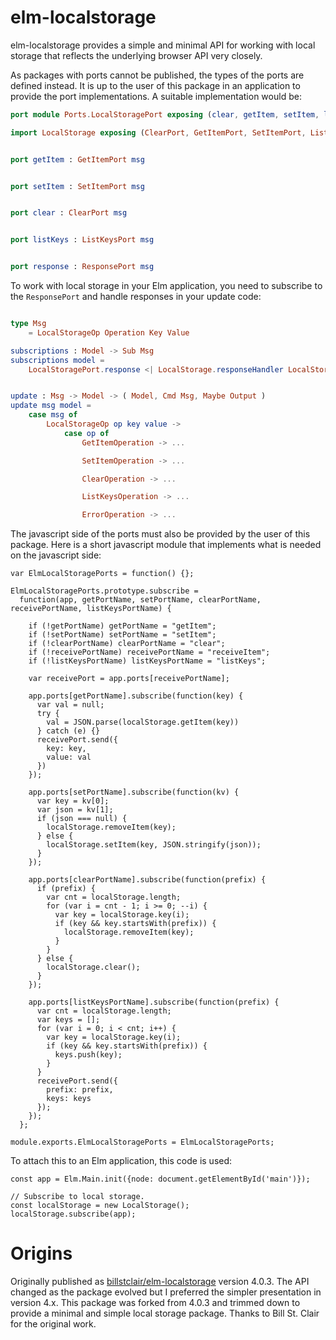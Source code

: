# elm-localstorage

elm-localstorage provides a simple and minimal API for working with local storage that reflects the underlying browser
API very closely.

As packages with ports cannot be published, the types of the ports are defined instead. It is up to the user of this package in an application to provide the port implementations. A suitable implementation would be:

```elm
port module Ports.LocalStoragePort exposing (clear, getItem, setItem, listKeys, response)

import LocalStorage exposing (ClearPort, GetItemPort, SetItemPort, ListKeysPort, ResponsePort)


port getItem : GetItemPort msg


port setItem : SetItemPort msg


port clear : ClearPort msg


port listKeys : ListKeysPort msg


port response : ResponsePort msg
```

To work with local storage in your Elm application, you need to subscribe to the `ResponsePort` and handle responses in your update code:

```elm

type Msg
    = LocalStorageOp Operation Key Value

subscriptions : Model -> Sub Msg
subscriptions model =
    LocalStoragePort.response <| LocalStorage.responseHandler LocalStorageOp "somePrefix"


update : Msg -> Model -> ( Model, Cmd Msg, Maybe Output )
update msg model =
    case msg of
        LocalStorageOp op key value ->
            case op of
                GetItemOperation -> ...

                SetItemOperation -> ...

                ClearOperation -> ...

                ListKeysOperation -> ...

                ErrorOperation -> ...
```

The javascript side of the ports must also be provided by the user of this package. Here is a short javascript module that implements what is needed on the javascript side:

```
var ElmLocalStoragePorts = function() {};

ElmLocalStoragePorts.prototype.subscribe =
  function(app, getPortName, setPortName, clearPortName, receivePortName, listKeysPortName) {

    if (!getPortName) getPortName = "getItem";
    if (!setPortName) setPortName = "setItem";
    if (!clearPortName) clearPortName = "clear";
    if (!receivePortName) receivePortName = "receiveItem";
    if (!listKeysPortName) listKeysPortName = "listKeys";

    var receivePort = app.ports[receivePortName];

    app.ports[getPortName].subscribe(function(key) {
      var val = null;
      try {
        val = JSON.parse(localStorage.getItem(key))
      } catch (e) {}
      receivePort.send({
        key: key,
        value: val
      })
    });

    app.ports[setPortName].subscribe(function(kv) {
      var key = kv[0];
      var json = kv[1];
      if (json === null) {
        localStorage.removeItem(key);
      } else {
        localStorage.setItem(key, JSON.stringify(json));
      }
    });

    app.ports[clearPortName].subscribe(function(prefix) {
      if (prefix) {
        var cnt = localStorage.length;
        for (var i = cnt - 1; i >= 0; --i) {
          var key = localStorage.key(i);
          if (key && key.startsWith(prefix)) {
            localStorage.removeItem(key);
          }
        }
      } else {
        localStorage.clear();
      }
    });

    app.ports[listKeysPortName].subscribe(function(prefix) {
      var cnt = localStorage.length;
      var keys = [];
      for (var i = 0; i < cnt; i++) {
        var key = localStorage.key(i);
        if (key && key.startsWith(prefix)) {
          keys.push(key);
        }
      }
      receivePort.send({
        prefix: prefix,
        keys: keys
      });
    });
  };

module.exports.ElmLocalStoragePorts = ElmLocalStoragePorts;
```

To attach this to an Elm application, this code is used:

```
const app = Elm.Main.init({node: document.getElementById('main')});

// Subscribe to local storage.
const localStorage = new LocalStorage();
localStorage.subscribe(app);
```

# Origins

Originally published as [billstclair/elm-localstorage](http://package.elm-lang.org/packages/billstclair/elm-localstorage/latest) version 4.0.3. The API changed as the package evolved but I preferred the simpler presentation in version 4.x. This package was forked from 4.0.3 and trimmed down to provide a minimal and simple local storage package. Thanks to
Bill St. Clair for the original work.
